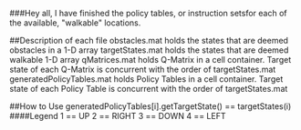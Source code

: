 ###Hey all,
I have finished the policy tables, or instruction setsfor each of the available, "walkable" locations.  

##Description of each file
obstacles.mat holds the states that are deemed obstacles in a 1-D array
targetStates.mat holds the states that are deemed walkable 1-D array
qMatrices.mat holds Q-Matrix in a cell container. Target state of each Q-Matrix is concurrent with the order of targetStates.mat
generatedPolicyTables.mat holds Policy Tables in a cell container. Target state of each Policy Table is concurrent with the order of targetStates.mat

##How to Use
generatedPolicyTables[i].getTargetState() == targetStates(i)
####Legend
1 == UP
2 == RIGHT
3 == DOWN
4 == LEFT
